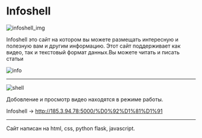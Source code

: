 # Infoshell

![infoshell_img](https://user-images.githubusercontent.com/64311703/80486257-64cd9000-894a-11ea-84d2-4556e0266857.jpg)

Infoshell это сайт на котором вы можете размещать интересную и полезную вам и другим информацию.
Этот сайт поддерживает как видео, так и текстовый формат данных.Вы можете читать и писать статьи


![info](https://user-images.githubusercontent.com/64311703/80488019-43ba6e80-894d-11ea-888a-f6d3fb2aecb4.JPG)
_____

![shell](https://user-images.githubusercontent.com/64311703/80489744-cf34ff00-894f-11ea-9aaf-a752a5bd1582.JPG)

Добовление и просмотр видео находятся в режиме работы.

Infoshell -> http://185.3.94.78:5000/%D0%92%D1%81%D1%91

___
Сайт написан на html, css, python flask, javascript.
